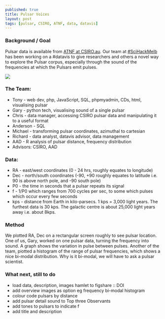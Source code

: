 ```yaml
---
published: true
title: Pulsar Voices
layout: post
tags: [pulsar, CSIRO, ATNF, data, datavis]
---
```

### Background / Goal
Pulsar data is available from <a href="http://www.atnf.csiro.au/outreach/education/everyone/pulsars/index.html">ATNF at CSIRO.au</a>. Our team at <a href="http://sciencehackau.github.io/melbourne/">#SciHackMelb</a> has been working on a #datavis to give researchers and others a novel way to explore the Pulsar corpus, especially through the sound of the frequencies at which the Pulsars emit pulses.

![](https://pbs.twimg.com/media/Cc0Dws-UYAA7Yz4.jpg)

### The Team:
* Tony - web dev, php, JavaScript, SQL, phpmyadmin, CDs, html, visualising pulsar
* Gary - python tech, visualising sound of a single pulsar
* Chris - data manager, accessing CSIRO pulsar data and manipulating it to a useful format
* Anderson - SQL
* Michael - transforming pulsar coordinates, azimuthal to cartesian
* Richard - data analyst, datavis advisor, data management
* AAD - R analysis of pulsar distance, frequency distribution
* Advisors: CSIRO, AAD

### Data:
* RA - east/west coordinates (0 - 24 hrs, roughly equates to longitude)
* Dec - north/south coordinates (-90, +90 roughly equates to latitude i.e. 90 is above north pole, and -90 south pole)
* P0 - the time in seconds that a pulsar repeats its signal
* f - 1/P0 which ranges from 700 cycles per sec, to some which pulses which occur every few seconds
* kps - distance from Earth in kilo-parsecs. 1 kps = 3,000 light years. The furthest data is 30 kps. The galactic centre is about 25,000 light years away i.e. about 8kps.

### Method
We plotted RA, Dec on a rectangular screen roughly to see pulsar location.
One of us, Gary, worked on one pulsar data, turning the frequency into sound. A graph shows the variation in pulse between pulses. Another of the team, piotted a histogram of the range of pulsar frequencies, which shows a nice bi-modal distribution. Why is it bi-modal, we will have to ask a pulsar scientist.

### What next, still to do
* load data, description, images hamlet to figshare :: DOI 
* add overview images as option eg frequency bi-modal histogram
* colour code pulsars by distance
* add pulsar detail sound to Top three Observants
* add tones to pulsars to indicate f
* add title and description